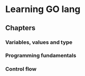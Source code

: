# Learning GO lang

## Chapters
### Variables, values and type
### Programming fundamentals
### Control flow 